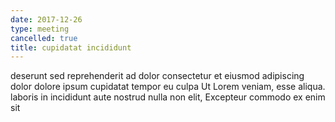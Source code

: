 ```yaml
---
date: 2017-12-26
type: meeting
cancelled: true
title: cupidatat incididunt
---
```

deserunt sed reprehenderit ad dolor consectetur et eiusmod adipiscing dolor dolore ipsum cupidatat tempor eu culpa Ut Lorem veniam, esse aliqua. laboris in incididunt aute nostrud nulla non elit, Excepteur commodo ex enim sit